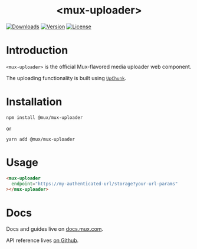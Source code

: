 <p align="center">
  <h1 align="center">&lt;mux-uploader&gt;</h1>
  <a href="https://npmcharts.com/compare/@mux/mux-uploader?interval=30"><img src="https://img.shields.io/npm/dm/@mux/mux-uploader.svg?sanitize=true" alt="Downloads"></a>
    <a href="https://www.npmjs.com/package/@mux/mux-uploader"><img src="https://img.shields.io/npm/v/@mux/mux-uploader.svg?sanitize=true" alt="Version"></a>
    <a href="https://www.npmjs.com/package/@mux/mux-uploader"><img src="https://img.shields.io/npm/l/@mux/mux-uploader.svg?sanitize=true" alt="License"></a>
</p>

# Introduction

`<mux-uploader>` is the official Mux-flavored media uploader web component.

The uploading functionality is built using [`UpChunk`](https://github.com/muxinc/upchunk).

# Installation

```shell
npm install @mux/mux-uploader
```

or

```shell
yarn add @mux/mux-uploader
```

# Usage

```html
<mux-uploader
  endpoint="https://my-authenticated-url/storage?your-url-params"
></mux-uploader>
```

# Docs

Docs and guides live on [docs.mux.com](https://docs.mux.com/guides/video/mux-uploader?utm_source=github-mux-player).

API reference lives [on Github](./REFERENCE.md).
